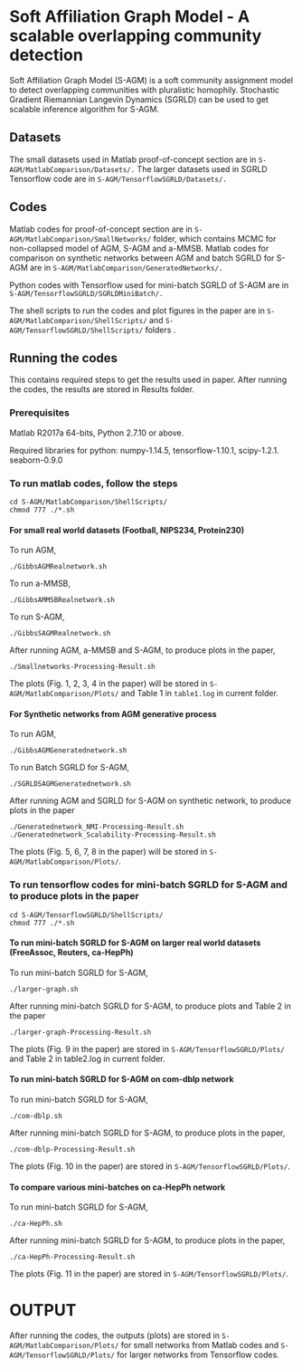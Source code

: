 # Soft Affiliation Graph Model - A scalable overlapping community detection

Soft Affiliation Graph Model (S-AGM) is a soft community assignment model to detect overlapping communities with pluralistic homophily.
Stochastic Gradient Riemannian Langevin Dynamics (SGRLD) can be used to get scalable inference algorithm for S-AGM.

## Datasets
The small datasets used in Matlab proof-of-concept section are in
``
S-AGM/MatlabComparison/Datasets/.
``
The larger datasets used in SGRLD Tensorflow code are in 
``
S-AGM/TensorflowSGRLD/Datasets/.
``

## Codes
Matlab codes for proof-of-concept section are in 
``S-AGM/MatlabComparison/SmallNetworks/`` folder,
which contains MCMC for non-collapsed model of AGM, S-AGM and a-MMSB.
Matlab codes for comparison on synthetic networks between AGM and batch SGRLD for S-AGM are in 
``S-AGM/MatlabComparison/GeneratedNetworks/.``

Python codes with Tensorflow used for mini-batch SGRLD of S-AGM are in 
``S-AGM/TensorflowSGRLD/SGRLDMiniBatch/.``

The shell scripts to run the codes and plot figures in the paper 
are in ``S-AGM/MatlabComparison/ShellScripts/`` and ``S-AGM/TensorflowSGRLD/ShellScripts/`` folders .

## Running the codes

This contains required steps to get the results used in paper. After running the codes, the results are stored in Results folder.

### Prerequisites

Matlab R2017a 64-bits, Python 2.7.10 or above.

Required libraries for python: numpy-1.14.5, tensorflow-1.10.1, scipy-1.2.1. seaborn-0.9.0

### To run matlab codes, follow the steps 

```
cd S-AGM/MatlabComparison/ShellScripts/
chmod 777 ./*.sh
```

#### For small real world datasets (Football, NIPS234, Protein230)

To run AGM,

```
./GibbsAGMRealnetwork.sh 
```

To run a-MMSB,

```
./GibbsAMMSBRealnetwork.sh
```

To run S-AGM,

```
./GibbsSAGMRealnetwork.sh
```

After running AGM, a-MMSB and S-AGM, to produce plots in the paper,

```
./Smallnetworks-Processing-Result.sh
```

The plots (Fig. 1, 2, 3, 4 in the paper) will be stored in ``S-AGM/MatlabComparison/Plots/`` and Table 1 in ``table1.log`` in current folder.

#### For Synthetic networks from AGM generative process

To run AGM,
```
./GibbsAGMGeneratednetwork.sh
```

To run Batch SGRLD for S-AGM,
```
./SGRLDSAGMGeneratednetwork.sh
```

After running AGM and SGRLD for S-AGM on synthetic network, to produce plots in the paper
```
./Generatednetwork_NMI-Processing-Result.sh
./Generatednetwork_Scalability-Processing-Result.sh
```

The plots (Fig. 5, 6, 7, 8 in the paper) will be stored in ``S-AGM/MatlabComparison/Plots/``.

### To run tensorflow codes for mini-batch SGRLD for S-AGM and to produce plots in the paper

```
cd S-AGM/TensorflowSGRLD/ShellScripts/
chmod 777 ./*.sh
```

#### To run mini-batch SGRLD for S-AGM on larger real world datasets (FreeAssoc, Reuters, ca-HepPh)

To run mini-batch SGRLD for S-AGM,
```
./larger-graph.sh 
```
After running mini-batch SGRLD for S-AGM, to produce plots and Table 2 in the paper
```
./larger-graph-Processing-Result.sh 
```

The plots (Fig. 9 in the paper) are stored in ``S-AGM/TensorflowSGRLD/Plots/`` and Table 2 in table2.log in current folder.

#### To run mini-batch SGRLD for S-AGM on com-dblp network

To run mini-batch SGRLD for S-AGM,
```
./com-dblp.sh
```
After running mini-batch SGRLD for S-AGM, to produce plots in the paper,
```
./com-dblp-Processing-Result.sh 
```

The plots (Fig. 10 in the paper) are stored in ``S-AGM/TensorflowSGRLD/Plots/``.

#### To compare various mini-batches on ca-HepPh network

To run mini-batch SGRLD for S-AGM,
```
./ca-HepPh.sh
```

After running mini-batch SGRLD for S-AGM, to produce plots in the paper,
```
./ca-HepPh-Processing-Result.sh 
```
The plots (Fig. 11 in the paper) are stored in ``S-AGM/TensorflowSGRLD/Plots/``.

# OUTPUT
After running the codes, the outputs (plots) are stored in 
``S-AGM/MatlabComparison/Plots/`` for small networks from
Matlab codes and ``S-AGM/TensorflowSGRLD/Plots/`` for larger networks from Tensorflow codes.
